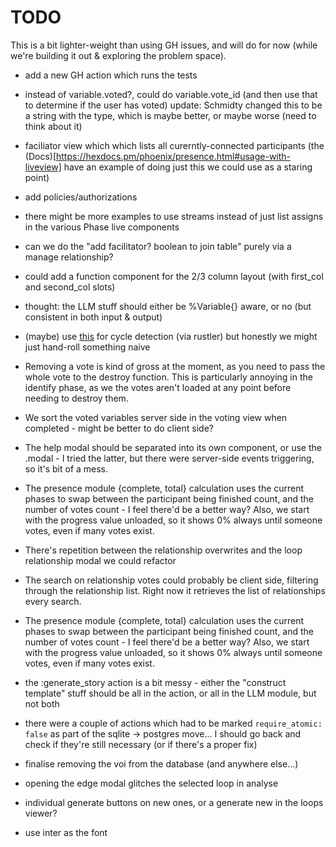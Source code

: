 # TODO

This is a bit lighter-weight than using GH issues, and will do for now (while
we're building it out & exploring the problem space).

- add a new GH action which runs the tests

- instead of variable.voted?, could do variable.vote_id (and then use that to
  determine if the user has voted) update: Schmidty changed this to be a string
  with the type, which is maybe better, or maybe worse (need to think about it)

- faciliator view which which lists all curerntly-connected participants (the
  (Docs)[https://hexdocs.pm/phoenix/presence.html#usage-with-liveview] have an
  example of doing just this we could use as a staring point)

- add policies/authorizations

- there might be more examples to use streams instead of just list assigns in
  the various Phase live components

- can we do the "add facilitator? boolean to join table" purely via a manage
  relationship?

- could add a function component for the 2/3 column layout (with first_col and
  second_col slots)

- thought: the LLM stuff should either be %Variable{} aware, or no (but
  consistent in both input & output)

- (maybe) use [this](https://docs.rs/graph-cycles/latest/graph_cycles/) for
  cycle detection (via rustler) but honestly we might just hand-roll something
  naive

- Removing a vote is kind of gross at the moment, as you need to pass the whole
  vote to the destroy function. This is particularly annoying in the identify
  phase, as we the votes aren't loaded at any point before needing to destroy
  them.

- We sort the voted variables server side in the voting view when completed -
  might be better to do client side?

- The help modal should be separated into its own component, or use the .modal -
  I tried the latter, but there were server-side events triggering, so it's bit
  of a mess.

- The presence module {complete, total} calculation uses the current phases to
  swap between the participant being finished count, and the number of votes
  count - I feel there'd be a better way? Also, we start with the progress value
  unloaded, so it shows 0% always until someone votes, even if many votes exist.

- There's repetition between the relationship overwrites and the loop
  relationship modal we could refactor

- The search on relationship votes could probably be client side, filtering
  through the relationship list. Right now it retrieves the list of
  relationships every search.

- The presence module {complete, total} calculation uses the current phases to
  swap between the participant being finished count, and the number of votes
  count - I feel there'd be a better way? Also, we start with the progress value
  unloaded, so it shows 0% always until someone votes, even if many votes exist.

- the :generate_story action is a bit messy - either the "construct template"
  stuff should be all in the action, or all in the LLM module, but not both

- there were a couple of actions which had to be marked `require_atomic: false`
  as part of the sqlite -> postgres move... I should go back and check if
  they're still necessary (or if there's a proper fix)

- finalise removing the voi from the database (and anywhere else...)

- opening the edge modal glitches the selected loop in analyse

- individual generate buttons on new ones, or a generate new in the loops viewer?

- use inter as the font
